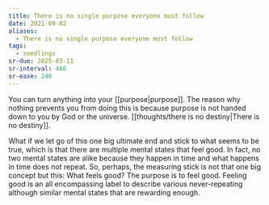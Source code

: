 ```yaml
---
title: There is no single purpose everyone must follow
date: 2021-09-02
aliases:
  - There is no single purpose everyone must follow
tags:
  - seedlings
sr-due: 2025-03-11
sr-interval: 466
sr-ease: 248
---
```

You can turn anything into your [[purpose|purpose]]. The reason why nothing prevents you from doing this is because purpose is not handed down to you by God or the universe. [[thoughts/there is no destiny|There is no destiny]].

What if we let go of this one big ultimate end and stick to what seems to be true, which is that there are multiple mental states that feel good. In fact, no two mental states are alike because they happen in time and what happens in time does not repeat. So, perhaps, the measuring stick is not that one big concept but this: What feels good? The purpose is to feel good. Feeling good is an all encompassing label to describe various never-repeating although similar mental states that are rewarding enough.